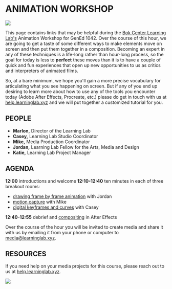 # ANIMATION WORKSHOP #
![](https://media.giphy.com/media/C89BpArweV6DxLNz5m/giphy.gif)

This page contains links that may be helpful during the [Bok Center Learning Lab's](https://bokcenter.harvard.edu/learning-lab) Animation Workshop for GenEd 1042. Over the course of this hour, we are going to get a taste of some different ways to make elements move on screen and then put them together in a composition. Becoming an expert in any of these techniques is a life-long rather than hour-long process, so the goal for today is less to **perfect** these moves than it is to have a couple of quick and fun experiences that open up new opportunities to us as critics and interpreters of animated films. 

So, at a bare minimum, we hope you'll gain a more precise vocabulary for articulating what you see happening on screen. But if any of you end up desiring to learn more about how to use any of the tools you encounter today (Adobe After Effects, Procreate, etc.) please do get in touch with us at [help.learninglab.xyz](http://help.learninglab.xyz) and we will put together a customized tutorial for you.

## PEOPLE

- **Marlon,** Director of the Learning Lab
- **Casey,** Learning Lab Studio Coordinator
- **Mike,** Media Production Coordinator
- **Jordan,** Learning Lab Fellow for the Arts, Media and Design
- **Katie,** Learning Lab Project Manager

## AGENDA ##

**12:00** introductions and welcome
**12:10-12:40** ten minutes in each of three breakout rooms:

* [drawing frame by frame animation](https://resources.learninglab.xyz/simple/projects/gened1042/hand-drawn-frame-by-frame) with Jordan
* [motion capture](https://resources.learninglab.xyz/simple/projects/gened1042/motion-capture) with Mike
* [digital keyframes and curves](https://resources.learninglab.xyz/simple/projects/gened1042/keyframes-and-curves) with Casey

**12:40-12:55** debrief and [compositing](https://resources.learninglab.xyz/simple/projects/gened1042/compositing) in After Effects

Over the course of the hour you will be invited to create media and share it with us by emailing it from your phone or computer to [media@learninglab.xyz](mailto:media@learninglab.xyz).

## RESOURCES

If you need help on your media projects for this course, please reach out to us at [help.learninglab.xyz](http://help.learninglab.xyz).


![](https://media.giphy.com/media/PQh01joFJlU6A/giphy.gif)